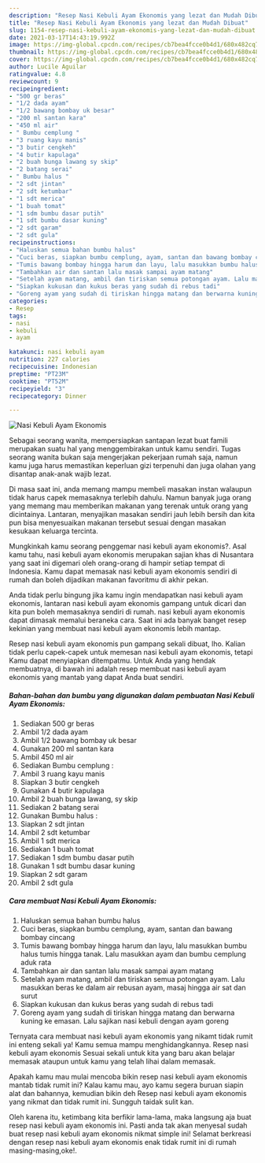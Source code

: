 ```yaml
---
description: "Resep Nasi Kebuli Ayam Ekonomis yang lezat dan Mudah Dibuat"
title: "Resep Nasi Kebuli Ayam Ekonomis yang lezat dan Mudah Dibuat"
slug: 1154-resep-nasi-kebuli-ayam-ekonomis-yang-lezat-dan-mudah-dibuat
date: 2021-03-17T14:43:19.992Z
image: https://img-global.cpcdn.com/recipes/cb7bea4fcce0b4d1/680x482cq70/nasi-kebuli-ayam-ekonomis-foto-resep-utama.jpg
thumbnail: https://img-global.cpcdn.com/recipes/cb7bea4fcce0b4d1/680x482cq70/nasi-kebuli-ayam-ekonomis-foto-resep-utama.jpg
cover: https://img-global.cpcdn.com/recipes/cb7bea4fcce0b4d1/680x482cq70/nasi-kebuli-ayam-ekonomis-foto-resep-utama.jpg
author: Lucile Aguilar
ratingvalue: 4.8
reviewcount: 9
recipeingredient:
- "500 gr beras"
- "1/2 dada ayam"
- "1/2 bawang bombay uk besar"
- "200 ml santan kara"
- "450 ml air"
- " Bumbu cemplung "
- "3 ruang kayu manis"
- "3 butir cengkeh"
- "4 butir kapulaga"
- "2 buah bunga lawang sy skip"
- "2 batang serai"
- " Bumbu halus "
- "2 sdt jintan"
- "2 sdt ketumbar"
- "1 sdt merica"
- "1 buah tomat"
- "1 sdm bumbu dasar putih"
- "1 sdt bumbu dasar kuning"
- "2 sdt garam"
- "2 sdt gula"
recipeinstructions:
- "Haluskan semua bahan bumbu halus"
- "Cuci beras, siapkan bumbu cemplung, ayam, santan dan bawang bombay cincang"
- "Tumis bawang bombay hingga harum dan layu, lalu masukkan bumbu halus tumis hingga tanak. Lalu masukkan ayam dan bumbu cemplung aduk rata"
- "Tambahkan air dan santan lalu masak sampai ayam matang"
- "Setelah ayam matang, ambil dan tiriskan semua potongan ayam. Lalu masukkan beras ke dalam air rebusan ayam, masaj hingga air sat dan surut"
- "Siapkan kukusan dan kukus beras yang sudah di rebus tadi"
- "Goreng ayam yang sudah di tiriskan hingga matang dan berwarna kuning ke emasan. Lalu sajikan nasi kebuli dengan ayam goreng"
categories:
- Resep
tags:
- nasi
- kebuli
- ayam

katakunci: nasi kebuli ayam 
nutrition: 227 calories
recipecuisine: Indonesian
preptime: "PT23M"
cooktime: "PT52M"
recipeyield: "3"
recipecategory: Dinner

---
```



![Nasi Kebuli Ayam Ekonomis](https://img-global.cpcdn.com/recipes/cb7bea4fcce0b4d1/680x482cq70/nasi-kebuli-ayam-ekonomis-foto-resep-utama.jpg)

Sebagai seorang wanita, mempersiapkan santapan lezat buat famili merupakan suatu hal yang menggembirakan untuk kamu sendiri. Tugas seorang  wanita bukan saja mengerjakan pekerjaan rumah saja, namun kamu juga harus memastikan keperluan gizi terpenuhi dan juga olahan yang disantap anak-anak wajib lezat.

Di masa  saat ini, anda memang mampu membeli masakan instan walaupun tidak harus capek memasaknya terlebih dahulu. Namun banyak juga orang yang memang mau memberikan makanan yang terenak untuk orang yang dicintainya. Lantaran, menyajikan masakan sendiri jauh lebih bersih dan kita pun bisa menyesuaikan makanan tersebut sesuai dengan masakan kesukaan keluarga tercinta. 



Mungkinkah kamu seorang penggemar nasi kebuli ayam ekonomis?. Asal kamu tahu, nasi kebuli ayam ekonomis merupakan sajian khas di Nusantara yang saat ini digemari oleh orang-orang di hampir setiap tempat di Indonesia. Kamu dapat memasak nasi kebuli ayam ekonomis sendiri di rumah dan boleh dijadikan makanan favoritmu di akhir pekan.

Anda tidak perlu bingung jika kamu ingin mendapatkan nasi kebuli ayam ekonomis, lantaran nasi kebuli ayam ekonomis gampang untuk dicari dan kita pun boleh memasaknya sendiri di rumah. nasi kebuli ayam ekonomis dapat dimasak memalui beraneka cara. Saat ini ada banyak banget resep kekinian yang membuat nasi kebuli ayam ekonomis lebih mantap.

Resep nasi kebuli ayam ekonomis pun gampang sekali dibuat, lho. Kalian tidak perlu capek-capek untuk memesan nasi kebuli ayam ekonomis, tetapi Kamu dapat menyiapkan ditempatmu. Untuk Anda yang hendak membuatnya, di bawah ini adalah resep membuat nasi kebuli ayam ekonomis yang mantab yang dapat Anda buat sendiri.

<!--inarticleads1-->

##### Bahan-bahan dan bumbu yang digunakan dalam pembuatan Nasi Kebuli Ayam Ekonomis:

1. Sediakan 500 gr beras
1. Ambil 1/2 dada ayam
1. Ambil 1/2 bawang bombay uk besar
1. Gunakan 200 ml santan kara
1. Ambil 450 ml air
1. Sediakan  Bumbu cemplung :
1. Ambil 3 ruang kayu manis
1. Siapkan 3 butir cengkeh
1. Gunakan 4 butir kapulaga
1. Ambil 2 buah bunga lawang, sy skip
1. Sediakan 2 batang serai
1. Gunakan  Bumbu halus :
1. Siapkan 2 sdt jintan
1. Ambil 2 sdt ketumbar
1. Ambil 1 sdt merica
1. Sediakan 1 buah tomat
1. Sediakan 1 sdm bumbu dasar putih
1. Gunakan 1 sdt bumbu dasar kuning
1. Siapkan 2 sdt garam
1. Ambil 2 sdt gula




<!--inarticleads2-->

##### Cara membuat Nasi Kebuli Ayam Ekonomis:

1. Haluskan semua bahan bumbu halus
1. Cuci beras, siapkan bumbu cemplung, ayam, santan dan bawang bombay cincang
1. Tumis bawang bombay hingga harum dan layu, lalu masukkan bumbu halus tumis hingga tanak. Lalu masukkan ayam dan bumbu cemplung aduk rata
1. Tambahkan air dan santan lalu masak sampai ayam matang
1. Setelah ayam matang, ambil dan tiriskan semua potongan ayam. Lalu masukkan beras ke dalam air rebusan ayam, masaj hingga air sat dan surut
1. Siapkan kukusan dan kukus beras yang sudah di rebus tadi
1. Goreng ayam yang sudah di tiriskan hingga matang dan berwarna kuning ke emasan. Lalu sajikan nasi kebuli dengan ayam goreng




Ternyata cara membuat nasi kebuli ayam ekonomis yang nikamt tidak rumit ini enteng sekali ya! Kamu semua mampu menghidangkannya. Resep nasi kebuli ayam ekonomis Sesuai sekali untuk kita yang baru akan belajar memasak ataupun untuk kamu yang telah lihai dalam memasak.

Apakah kamu mau mulai mencoba bikin resep nasi kebuli ayam ekonomis mantab tidak rumit ini? Kalau kamu mau, ayo kamu segera buruan siapin alat dan bahannya, kemudian bikin deh Resep nasi kebuli ayam ekonomis yang nikmat dan tidak rumit ini. Sungguh taidak sulit kan. 

Oleh karena itu, ketimbang kita berfikir lama-lama, maka langsung aja buat resep nasi kebuli ayam ekonomis ini. Pasti anda tak akan menyesal sudah buat resep nasi kebuli ayam ekonomis nikmat simple ini! Selamat berkreasi dengan resep nasi kebuli ayam ekonomis enak tidak rumit ini di rumah masing-masing,oke!.


